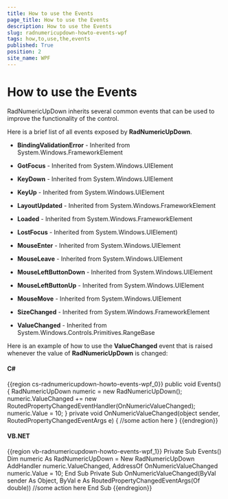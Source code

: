 ```yaml
---
title: How to use the Events
page_title: How to use the Events
description: How to use the Events
slug: radnumericupdown-howto-events-wpf
tags: how,to,use,the,events
published: True
position: 2
site_name: WPF
---
```


# How to use the Events

RadNumericUpDown inherits several common events that can be used to improve the functionality of the control.

Here is a brief list of all events exposed by __RadNumericUpDown__.

* __BindingValidationError__ - Inherited from System.Windows.FrameworkElement

* __GotFocus__ - Inherited from System.Windows.UIElement

* __KeyDown__ - Inherited from System.Windows.UIElement

* __KeyUp__ - Inherited from System.Windows.UIElement 

* __LayoutUpdated__ - Inherited from System.Windows.FrameworkElement

* __Loaded__ - Inherited from System.Windows.FrameworkElement 

* __LostFocus__ - Inherited from System.Windows.UIElement)  

* __MouseEnter__ - Inherited from System.Windows.UIElement

* __MouseLeave__ - Inherited from System.Windows.UIElement

* __MouseLeftButtonDown__ - Inherited from System.Windows.UIElement

* __MouseLeftButtonUp__ - Inherited from System.Windows.UIElement

* __MouseMove__ - Inherited from System.Windows.UIElement

* __SizeChanged__ - Inherited from System.Windows.FrameworkElement

* __ValueChanged__ - Inherited from System.Windows.Controls.Primitives.RangeBase

Here is an example of how to use the __ValueChanged__ event that is raised whenever the value of __RadNumericUpDown__ is changed:

#### __C#__

{{region cs-radnumericupdown-howto-events-wpf_0}}
	public void Events()
	{
		RadNumericUpDown numeric = new RadNumericUpDown();
		numeric.ValueChanged += new RoutedPropertyChangedEventHandler<double>(OnNumericValueChanged);
		numeric.Value = 10;
	}
	private void OnNumericValueChanged(object sender, RoutedPropertyChangedEventArgs<double> e)
	{
		 //some action here
	}
{{endregion}}

#### __VB.NET__

{{region vb-radnumericupdown-howto-events-wpf_1}}
	Private Sub Events()
		Dim numeric As RadNumericUpDown = New RadNumericUpDown
		AddHandler numeric.ValueChanged, AddressOf OnNumericValueChanged
		numeric.Value = 10;
	End Sub
	Private Sub OnNumericValueChanged(ByVal sender As Object, ByVal e As RoutedPropertyChangedEventArgs(Of double))
		//some action here
	End Sub
{{endregion}}